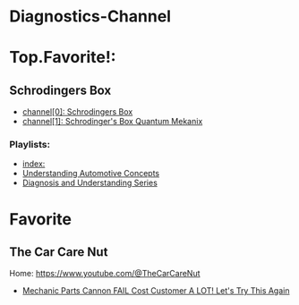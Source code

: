 # Diagnostics-Channel

# Top.Favorite!:
## Schrodingers Box
- [channel[0]: Schrodingers Box](https://www.youtube.com/c/SchrodingersBox)
- [channel[1]: Schrodinger's Box Quantum Mekanix](https://www.youtube.com/channel/UCIzxq-myPtltEVZPZ8H4spg)

### Playlists:
- [index:](https://www.youtube.com/c/SchrodingersBox/playlists)
- [Understanding Automotive Concepts](https://www.youtube.com/playlist?list=PLKQS2gNIDMghurUViayzngEmkyv-r4NTg)
- [Diagnosis and Understanding Series](https://www.youtube.com/playlist?list=PLKQS2gNIDMggela-mTBPpzT9P2TeKCgXb)

# Favorite
## The Car Care Nut
Home: https://www.youtube.com/@TheCarCareNut
- [Mechanic Parts Cannon FAIL Cost Customer A LOT! Let's Try This Again](https://youtu.be/GSwKSCTwYE4)
